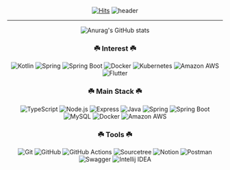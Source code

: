 <div align="center">
  
[![Hits](https://hits.seeyoufarm.com/api/count/incr/badge.svg?url=https%3A%2F%2Fgithub.com%2FCokeLee777&count_bg=%23EDDC07&title_bg=%23555555&icon=github.svg&icon_color=%23E7E7E7&title=hits&edge_flat=false)](https://github.com/CokeLee777)
![header](https://capsule-render.vercel.app/api?type=waving&color=auto&height=300&section=header&text=Hi%20there&fontSize=90&fontColor=f5f5f5&animation=twinkling)

<hr>

![Anurag's GitHub stats](https://github-readme-stats-git-masterrstaa-rickstaa.vercel.app/api?username=CokeLee777&show_icons=true)
  
</div>

<h3 align="center">☘️ Interest ☘️</h3>
<p align="center">
  <img alt="Kotlin" src ="https://img.shields.io/badge/Kotlin-7F52FF?style=for-the-badge&logo=Kotlin&logoColor=white">
  <img alt="Spring" src="https://img.shields.io/badge/Spring-6DB33F?style=for-the-badge&&logo=Spring&logoColor=white">
  <img alt="Spring Boot" src ="https://img.shields.io/badge/Spring Boot-6DB33F?style=for-the-badge&&logo=Spring Boot&logoColor=white">
  <img alt="Docker" src ="https://img.shields.io/badge/Docker-2496ED?style=for-the-badge&&logo=Docker&logoColor=white">
  <img alt="Kubernetes" src ="https://img.shields.io/badge/Kubernetes-326CE5?style=for-the-badge&&logo=Kubernetes&logoColor=white">
  <img alt="Amazon AWS" src ="https://img.shields.io/badge/Amazon AWS-232F3E?style=for-the-badge&&logo=Amazon AWS&logoColor=white">
  <img alt="Flutter" src ="https://img.shields.io/badge/Flutter-02569B?style=for-the-badge&&logo=Flutter&logoColor=white">
  
</p>

<h3 align="center">☘️ Main Stack ☘️</h3>
<p align="center">
  <img alt="TypeScript" src ="https://img.shields.io/badge/TypeScript-3178C6?style=for-the-badge&logo=TypeScript&logoColor=white">
  <img alt="Node.js" src ="https://img.shields.io/badge/Node.js-339933?style=for-the-badge&logo=Node.js&logoColor=white">
  <img alt="Express" src ="https://img.shields.io/badge/Express-000000?style=for-the-badge&logo=Express&logoColor=white">
  <img alt="Java" src ="https://img.shields.io/badge/Java-007396?style=for-the-badge&logo=Java&logoColor=white">
  <img alt="Spring" src ="https://img.shields.io/badge/Spring-6DB33F?style=for-the-badge&logo=Spring&logoColor=white">
  <img alt="Spring Boot" src ="https://img.shields.io/badge/Spring Boot-6DB33F?style=for-the-badge&logo=Spring Boot&logoColor=white">
  <img alt="MySQL" src ="https://img.shields.io/badge/MySQL-4479A1?style=for-the-badge&logo=MySQL&logoColor=white">
  <img alt="Docker" src ="https://img.shields.io/badge/Docker-2496ED?style=for-the-badge&logo=Docker&logoColor=white">
  <img alt="Amazon AWS" src ="https://img.shields.io/badge/Amazon AWS-232F3E?style=for-the-badge&logo=Amazon AWS&logoColor=white">
</p>

<h3 align="center">☘️ Tools ☘️</h3>
<p align="center">
  <img alt="Git" src ="https://img.shields.io/badge/Git-F05032?style=flat-square&logo=Git&logoColor=white">
  <img alt="GitHub" src ="https://img.shields.io/badge/GitHub-181717?style=flat-square&logo=GitHub&logoColor=white">
  <img alt="GitHub Actions" src ="https://img.shields.io/badge/GitHub Actions-2088FF?style=flat-square&logo=GitHub Actions&logoColor=white">
  <img alt="Sourcetree" src ="https://img.shields.io/badge/Sourcetree-0052CC?style=flat-square&logo=Sourcetree&logoColor=white">
  <img alt="Notion" src ="https://img.shields.io/badge/Notion-000000?style=flat-square&logo=Notion&logoColor=white">
  <img alt="Postman" src ="https://img.shields.io/badge/Postman-FF6C37?style=flat-square&logo=Postman&logoColor=white">
  <img alt="Swagger" src ="https://img.shields.io/badge/Swagger-85EA2D?style=flat-square&logo=Swagger&logoColor=white">
  <img alt="Intellij IDEA" src ="https://img.shields.io/badge/Intellij IDEA-000000?style=flat-square&logo=Intellij IDEA&logoColor=white">
</p>

